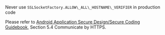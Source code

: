 
Never use `SSLSocketFactory.ALLOW\_ALL\_HOSTNAME\_VERIFIER` in
production code

Please refer to [Android Application Secure Design/Secure Coding
Guidebook](http://www.jssec.org/dl/android_securecoding.pdf), Section
5.4 Communicate by HTTPS.
